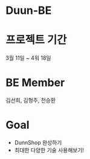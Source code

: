# Duun-BE

# 프로젝트 기간
3월 11일 ~ 4워 18일

# BE Member
김선희, 김형주, 천승환

# Goal
* DunnShop 완성하기
* 최대한 다양한 기술 사용해보기!
